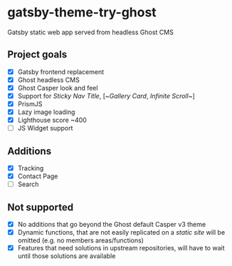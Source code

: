 # gatsby-theme-try-ghost
Gatsby static web app served from headless Ghost CMS

## Project goals
- [x] Gatsby frontend replacement
- [x] Ghost headless CMS
- [x] Ghost Casper look and feel
- [x] Support for *Sticky Nav Title*, [~*Gallery Card*, *Infinite Scroll*~]
- [x] PrismJS
- [x] Lazy image loading
- [x] Lighthouse score \~400
- [ ] JS Widget support

## Additions
- [x] Tracking
- [x] Contact Page
- [ ] Search

## Not supported
- [x] No additions that go beyond the Ghost default Casper v3 theme
- [x] Dynamic functions, that are not easily replicated on a *static site* will be omitted (e.g. no members areas/functions)
- [x] Features that need solutions in upstream repositories, will have to wait until those solutions are available
